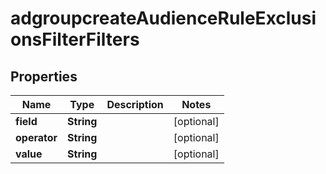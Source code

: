 # adgroupcreateAudienceRuleExclusionsFilterFilters

## Properties
Name | Type | Description | Notes
------------ | ------------- | ------------- | -------------
**field** | **String** |  |  [optional]
**operator** | **String** |  |  [optional]
**value** | **String** |  |  [optional]
